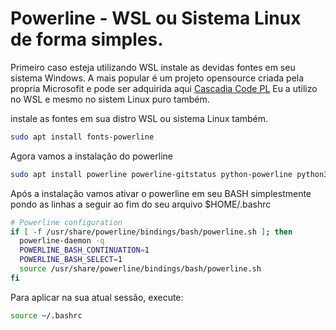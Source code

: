 # Powerline - WSL ou Sistema Linux de forma simples.

Primeiro caso esteja utilizando WSL instale as devidas fontes em seu sistema Windows. A mais popular é um projeto opensource criada pela propria Microsofit e pode ser adquirida aqui [Cascadia Code PL](https://github.com/microsoft/cascadia-code/releases) Eu a utilizo no WSL e mesmo no sistem Linux puro também. 

instale as fontes em sua distro WSL ou sistema Linux também.

```bash
sudo apt install fonts-powerline
```

Agora vamos a instalação do powerline

```bash
sudo apt install powerline powerline-gitstatus python-powerline python3-powerline vim-airline
```

Após a instalação vamos ativar o powerline em seu BASH simplestmente pondo as linhas a seguir ao fim do seu arquivo $HOME/.bashrc

```bash
# Powerline configuration
if [ -f /usr/share/powerline/bindings/bash/powerline.sh ]; then
  powerline-daemon -q
  POWERLINE_BASH_CONTINUATION=1
  POWERLINE_BASH_SELECT=1
  source /usr/share/powerline/bindings/bash/powerline.sh
fi
```

Para aplicar na sua atual sessão, execute:

```bash
source ~/.bashrc
```


